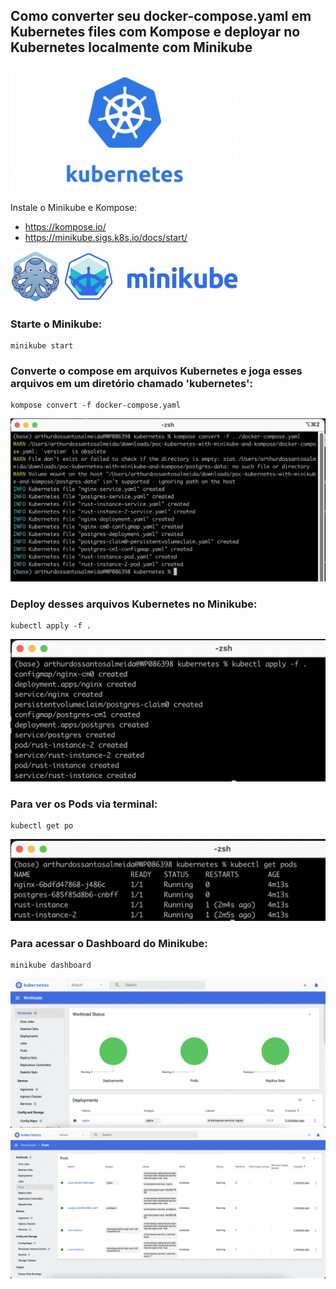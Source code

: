 ## Como converter seu docker-compose.yaml em Kubernetes files com Kompose e deployar no Kubernetes localmente com Minikube

<img src="assets/kubernetes.png" height="200">

Instale o Minikube e Kompose:
- https://kompose.io/
- https://minikube.sigs.k8s.io/docs/start/

<p>
    <img src="assets/kompose.png" height="80">
    <img src="assets/minikube.jpeg" height="80">
</p>

### Starte o Minikube:
    
    minikube start

### Converte o compose em arquivos Kubernetes e joga esses arquivos em um diretório chamado 'kubernetes':

    kompose convert -f docker-compose.yaml

![obj](assets/kompose2.png)

### Deploy desses arquivos Kubernetes no Minikube:

    kubectl apply -f .

![obj](assets/apply.png)

### Para ver os Pods via terminal:
    
    kubectl get po

![obj](assets/pods.png)

### Para acessar o Dashboard do Minikube:

    minikube dashboard

![obj](assets/dashboard.png)
![obj](assets/dashboard2.png)


